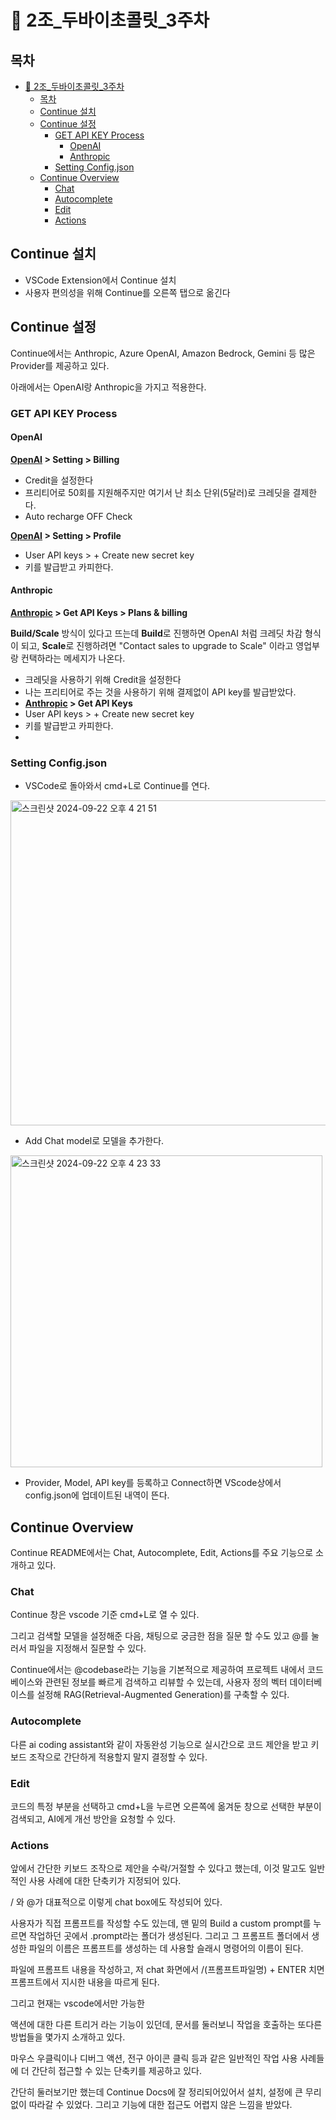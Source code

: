 # 🍫 2조\_두바이초콜릿\_3주차

## 목차

- [🍫 2조\_두바이초콜릿\_3주차](#-2조_두바이초콜릿_3주차)
  - [목차](#목차)
  - [Continue 설치](#continue-설치)
  - [Continue 설정](#continue-설정)
    - [GET API KEY Process](#get-api-key-process)
      - [OpenAI](#openai)
      - [Anthropic](#anthropic)
    - [Setting Config.json](#setting-configjson)
  - [Continue Overview](#continue-overview)
    - [Chat](#chat)
    - [Autocomplete](#autocomplete)
    - [Edit](#edit)
    - [Actions](#actions)

## Continue 설치

- VSCode Extension에서 Continue 설치
- 사용자 편의성을 위해 Continue를 오른쪽 탭으로 옮긴다

## Continue 설정

Continue에서는 Anthropic, Azure OpenAI, Amazon Bedrock, Gemini 등 많은 Provider를 제공하고 있다.

아래에서는 OpenAI랑 Anthropic을 가지고 적용한다.

### GET API KEY Process

#### OpenAI

**[OpenAI](https://platform.openai.com/docs/overview) > Setting > Billing**

- Credit을 설정한다
- 프리티어로 50회를 지원해주지만 여기서 난 최소 단위(5달러)로 크레딧을 결제한다.
- Auto recharge OFF Check

**[OpenAI](https://platform.openai.com/docs/overview) > Setting > Profile**

- User API keys > + Create new secret key
- 키를 발급받고 카피한다.

#### Anthropic

**[Anthropic](https://console.anthropic.com/) > Get API Keys > Plans & billing**

**Build/Scale** 방식이 있다고 뜨는데 **Build**로 진행하면 OpenAI 처럼 크레딧 차감 형식이 되고, **Scale**로 진행하려면 "Contact sales to upgrade to Scale" 이라고 영업부랑 컨택하라는 메세지가 나온다.

- 크레딧을 사용하기 위해 Credit을 설정한다
- 나는 프리티어로 주는 것을 사용하기 위해 결제없이 API key를 발급받았다.
- **[Anthropic](https://console.anthropic.com/) > Get API Keys**
- User API keys > + Create new secret key
- 키를 발급받고 카피한다.
-

### Setting Config.json

- VSCode로 돌아와서 cmd+L로 Continue를 연다.

<img width="520" alt="스크린샷 2024-09-22 오후 4 21 51" src="https://github.com/user-attachments/assets/9261c1ea-7746-4279-bf37-376d2c972c07">

- Add Chat model로 모델을 추가한다.

<img width="499" alt="스크린샷 2024-09-22 오후 4 23 33" src="https://github.com/user-attachments/assets/c234d531-cac2-4a1a-99c1-4abc50be4d0a">

- Provider, Model, API key를 등록하고 Connect하면 VScode상에서 config.json에 업데이트된 내역이 뜬다.

## Continue Overview

Continue README에서는 Chat, Autocomplete, Edit, Actions를 주요 기능으로 소개하고 있다.

### Chat

Continue 창은 vscode 기준 cmd+L로 열 수 있다.

그리고 검색할 모델을 설정해준 다음, 채팅으로 궁금한 점을 질문 할 수도 있고 @를 눌러서 파일을 지정해서 질문할 수 있다.

Continue에서는 @codebase라는 기능을 기본적으로 제공하여 프로젝트 내에서 코드베이스와 관련된 정보를 빠르게 검색하고 리뷰할 수 있는데, 사용자 정의 벡터 데이터베이스를 설정해 RAG(Retrieval-Augmented Generation)를 구축할 수 있다.

### Autocomplete

다른 ai coding assistant와 같이 자동완성 기능으로 실시간으로 코드 제안을 받고 키보드 조작으로 간단하게 적용할지 말지 결정할 수 있다.

### Edit

코드의 특정 부분을 선택하고 cmd+L을 누르면 오른쪽에 옮겨둔 창으로 선택한 부분이 검색되고, AI에게 개선 방안을 요청할 수 있다.

### Actions

앞에서 간단한 키보드 조작으로 제안을 수락/거절할 수 있다고 했는데, 이것 말고도 일반적인 사용 사례에 대한 단축키가 지정되어 있다.

/ 와 @가 대표적으로 이렇게 chat box에도 작성되어 있다.

사용자가 직접 프롬프트를 작성할 수도 있는데, 맨 밑의 Build a custom prompt를 누르면 작업하던 곳에서 .prompt라는 폴더가 생성된다. 그리고 그 프롬프트 폴더에서 생성한 파일의 이름은 프롬프트를 생성하는 데 사용할 슬래시 명령어의 이름이 된다.

파일에 프롬프트 내용을 작성하고, 저 chat 화면에서 /(프롬프트파일명) + ENTER 치면 프롬프트에서 지시한 내용을 따르게 된다.

그리고 현재는 vscode에서만 가능한

액션에 대한 다른 트리거
라는 기능이 있던데, 문서를 둘러보니 작업을 호출하는 또다른 방법들을 몇가지 소개하고 있다.

마우스 우클릭이나 디버그 액션, 전구 아이콘 클릭 등과 같은 일반적인 작업 사용 사례들에 더 간단히 접근할 수 있는 단축키를 제공하고 있다.

간단히 둘러보기만 했는데 Continue Docs에 잘 정리되어있어서 설치, 설정에 큰 무리없이 따라갈 수 있었다. 그리고 기능에 대한 접근도 어렵지 않은 느낌을 받았다.
